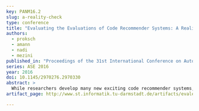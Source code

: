 ```yaml
---
key: PANM16.2
slug: a-reality-check
type: conference
title: "Evaluating the Evaluations of Code Recommender Systems: A Reality Check"
authors:
  - proksch
  - amann
  - nadi
  - mezini
published_in: "Proceedings of the 31st International Conference on Automated Software Engineering"
series: ASE 2016
year: 2016
doi: 10.1145/2970276.2970330
abstract: >
  While researchers develop many new exciting code recommender systems, such as method-call completion, code-snippet completion, or code search, an accurate evaluation of such systems is always a challenge. We analyzed the current literature and found that most of the current evaluations rely on artificial queries extracted from released code, which begs the question: Do such evaluations reflect real-life usages? To answer this question, we capture 6,189 fine-grained development histories from real IDE interactions. We use them as a ground truth and extract 7,157 real queries for a specific method-call recommender system. We compare the results of such real queries with different artificial evaluation strategies and check several assumptions that are repeatedly used in research, but never empirically evaluated. We find that an evolving context that is often observed in practice has a major effect on the prediction quality of recommender systems, but is not commonly reflected in artificial evaluations.
artifact_page: http://www.st.informatik.tu-darmstadt.de/artifacts/evaleval/

---
```

